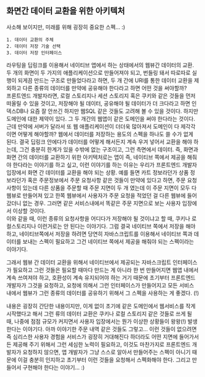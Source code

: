 ## 화면간 데이터 교환을 위한 아키텍처

사소해 보이지만, 미래를 위해 굉장히 중요한 스펙... :)

```
1. 데이터 교환의 주체
2. 데이터 저장 기술 선택
3. 데이터 저장 인터페이스
```

라우팅을 딥링크를 이용해서 네이티브 앱에서 하는 상태에서의 웹뷰간 데이터의 교환.<br />
두 개의 화면이 두 가지의 애플리케이션으로 만들어져야 되고, 번들링 돼서 따로따로 실행이 되게끔 만드는 구조로 만들었다라고 하면, 두 개 간에 URI를 통한 데이터 교환을 제외하고 다른 종류의 데이터를 만약에 공유해야 한다라고 하면 어떤 것을 써야할까?<br />
프론트엔드 개발자라면, 로컬 스토리지나 세션 스토리지 혹은 쿠키와 같은 것들을 먼저 떠올릴 수 있을 것이고, 저장해야 될 데이터, 공유해야 될 데이터가 더 크다라고 하면 인덱스DB나 요즘 잘 안쓰긴 하지만 웹SQL 같은 것들도 고려해 볼 수 있을 것이다. 하지만 도메인에 대한 제약이 있다. 그 두 개간의 웹앱이 같은 도메인을 써야 한다라는 것이다.<br />
근데 만약에 서버가 달라서 또 웹 애플리케이션이 더더욱 많아져서 도메인이 다 제각각이면 어떻게 해야할까? 웹에서 데이터를 저장하는 용도의 스펙을 하나도 쓸 수가 없게 된다. 결국 딥링크 안에다가 데이터를 어떻게 해서든지 계속 우겨 넣어서 교환을 해야 하는데, 그건 충분히 한계가 있을 수밖에 없는 구조이고, 그런 측면에서 데이터. 즉, 화면과 화면 간의 데이터를 교환하기 위한 아키텍처로는 앱이 즉, 네이티브 쪽에서 제공을 해줘야 한다라는 이야기를 하고 싶고, 이런 이야기를 하는 이유는 우리가 프론트엔드 개발자 입장에서 화면 간 데이터를 교환을 해야 되는 상황. 예를 들면 카트 정보라던가 상품 정보라던가 혹은 주문정보에서 주문 요청사항 같은 것들이 만약에 있다고 하면, 주문 요청사항이 있는데 다른 상품을 주문할 때 주문 지면이 두 개 였는데 이 주문 지면이 모두 다 웹뷰로 만들어져 있고 한쪽 웹뷰에서 사용자가 주문 요청을 적었던 걸 다른 웹뷰에 들어갔더니 없는 경우. 그러면 같은 서비스내에서 똑같은 주문 지면으로 보는 사용자 입장에서 이상할 것이다.<br />
이와 같을 때, 이런 종류의 요청사항을 어디다가 저장해야 될 것이냐고 할 때, 쿠키나 로컬스토리지나 이런거로는 안 된다는 이야기다. 그럼 결국 네이티브 쪽에서 저장을 해야 하고, 네이티브쪽에서 저장을 하려면 당연히 자바스크립트를 이용해서 네이티브 쪽과 데이터를 보내는 스펙이 필요하고 그건 네이티브 쪽에서 제공을 해줘야 되는 스펙이라는 이야기다.<br />

그래서 웹뷰 간 데이터 교환을 위해서 네이티브에서 제공되는 자바스크립트 인터페이스가 필요하고 그런 것들은 필요할 때마다 만드는 게 아니라 한 번 만들어지면 웹앱 내에서 계속 쓰여져야 하고, 호환성이 계속 유지되어야 하는 거기 때문에 초기부터 프론트엔드 개발자가 그것을 요청하고, 요청에 의해서 그런 인터페이스가 만들어지고 모든 서비스 내에서 웹뷰가 그런 종류의 데이터를 공유하기 위해서 그 스펙을 사용하는 게 좋겠다. (!)<br />

내용은 굉장히 간단한 내용이지만, 이게 없이 초기에 같은 도메인에서 웹서비스를 작게 시작했다고 해서 그런 류의 데이터 교환은 쿠키나 로컬 스토리지 같은 것들로 쓰게 될 때, 나중에 점점 규모가 커지면서 사용자 입장에서는 뭔가 이상한 상황들이 왕왕(!) 발생한다는 이야기다. 아까 이야기한 주문 내역 같은 것들도 그렇고... 이런 것들이 없으려면 즉 심리스한 사용자 경험을 서비스가 굉장히 거대해진다 하더라도 어떤 지면에 들어가서든 제공해 주기 위해서 그런 세심한 노력이 필요하고, 이것도 마찬가지로 프론트엔드 개발자가 요청하지 않으면, 앱 개발자가 그냥 스스로 알아서 만들어주는 스펙이 아니기 때문에 이걸 충분히 인지하고 초기부터 이런 것들을 요청해서 스펙화해야 한다. 그리고 만들어서 구현해야 한다는 이야기... :)
